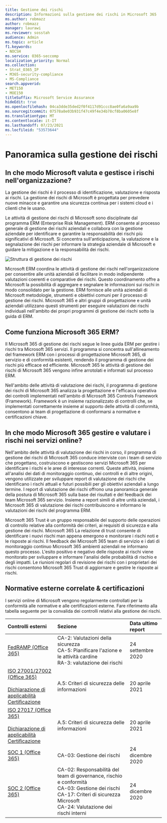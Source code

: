 ```yaml
---
title: Gestione dei rischi
description: Informazioni sulla gestione dei rischi in Microsoft 365
ms.author: robmazz
author: robmazz
manager: laurawi
ms.reviewer: sosstah
audience: Admin
ms.topic: article
f1.keywords:
- NOCSH
ms.service: O365-seccomp
localization_priority: Normal
ms.collection:
- Strat_O365_IP
- M365-security-compliance
- MS-Compliance
search.appverid:
- MET150
- MOE150
titleSuffix: Microsoft Service Assurance
hideEdit: true
ms.openlocfilehash: 04ca3dde35ded2f0f4117d91ccc8ae0fa6a9aa9b
ms.sourcegitcommit: 07578a8e03b931f47c49f4e34b78cf8ba0605e8f
ms.translationtype: MT
ms.contentlocale: it-IT
ms.lasthandoff: 07/23/2021
ms.locfileid: "53573644"
---
```

# <a name="risk-management-overview"></a>Panoramica sulla gestione dei rischi

## <a name="how-does-microsoft-assess-and-manage-risk-across-the-enterprise"></a>In che modo Microsoft valuta e gestisce i rischi nell'organizzazione?

La gestione dei rischi è il processo di identificazione, valutazione e risposta ai rischi. La gestione dei rischi di Microsoft è progettata per prevedere nuove minacce e garantire una sicurezza continua per i sistemi cloud e i clienti che le usano.

Le attività di gestione dei rischi di Microsoft sono disciplinate dal programma ERM (Enterprise Risk Management). ERM consente al processo generale di gestione dei rischi aziendali e collabora con la gestione aziendale per identificare e garantire la responsabilità dei rischi più significativi di Microsoft. Si concentra sull'anticipazione, la valutazione e la segnalazione dei rischi per informare la strategia aziendale di Microsoft e guidare la mitigazione e la responsabilità dei rischi.

![Struttura di gestione dei rischi](../media/assurance-risk-management-structure.png)

Microsoft ERM coordina le attività di gestione dei rischi nell'organizzazione per consentire alle unità aziendali di facilitare in modo indipendente valutazioni coerenti e comparative dei rischi. Questo coordinamento offre a Microsoft la possibilità di aggregare e segnalare le informazioni sui rischi in modo consolidato per la gestione. ERM fornisce alle unità aziendali di Microsoft metodologie, strumenti e obiettivi comuni per il processo di gestione dei rischi. Microsoft 365 e altri gruppi di progettazione e unità aziendali utilizzano questi strumenti per eseguire valutazioni dei rischi individuali nell'ambito dei propri programmi di gestione dei rischi sotto la guida di ERM.

## <a name="how-does-microsoft-365-work-with-erm"></a>Come funziona Microsoft 365 ERM?

Il Microsoft 365 di gestione dei rischi segue le linee guida ERM per gestire i rischi tra Microsoft 365 servizi. Il programma si concentra sull'allineamento del framework ERM con i processi di progettazione Microsoft 365, di servizio e di conformità esistenti, rendendo il programma di gestione dei rischi più efficace ed efficiente. Microsoft 365 le attività di gestione dei rischi di Microsoft 365 vengono infine arrotolati e informati sul processo ERM.

Nell'ambito delle attività di valutazione dei rischi, il programma di gestione dei rischi di Microsoft 365 analizza la progettazione e l'efficacia operativa dei controlli implementati nell'ambito di Microsoft 365 Controls Framework (Framework). Framework è un insieme razionalizzato di controlli che, se implementati correttamente insieme al supporto delle attività di conformità, consentono ai team di progettazione di conformarsi a normative e certificazioni chiave.

## <a name="how-does-microsoft-365-manage-and-assess-risk-in-its-online-services"></a>In che modo Microsoft 365 gestire e valutare i rischi nei servizi online?

Nell'ambito delle attività di valutazione dei rischi in corso, il programma di gestione dei rischi di Microsoft 365 conduce interviste con i team di servizio che progettano, costruiscono e gestiscono servizi Microsoft 365 per identificare i rischi e le aree di interesse correnti. Queste attività, insieme all'analisi dei dati di monitoraggio continuo, dei controlli e di altre origini, vengono utilizzate per sviluppare report di valutazione dei rischi che identificano i rischi attuali e futuri possibili per gli obiettivi aziendali a lungo termine. I report di valutazione dei rischi offrono una panoramica generale della postura di Microsoft 365 sulla base dei risultati e del feedback dei team Microsoft 365 servizio. Insieme a report simili di altre unità aziendali, i Microsoft 365 di valutazione dei rischi contribuiscono e informano le valutazioni dei rischi del programma ERM.

Microsoft 365 Trust è un gruppo responsabile del supporto delle operazioni di controllo relative alla conformità dei criteri, ai requisiti di sicurezza e alla gestione dei rischi. Microsoft 365 La relazione di trust consente di identificare i nuovi rischi man appena emergono e monitorare i rischi noti e le risposte ai rischi. Il feedback dei Microsoft 365 team di servizio e i dati di monitoraggio continuo Microsoft 365 ambienti aziendali ne informano questo processo. L'esito positivo e negativo delle risposte ai rischi viene monitorato per sviluppare e informare l'analisi delle probabilità di rischio e degli impatti. Le riunioni regolari di revisione dei rischi con i proprietari dei rischi consentono Microsoft 365 Trust di aggiornare e gestire le risposte ai rischi.

## <a name="related-external-regulations--certifications"></a>Normative esterne correlate & certificazioni

I servizi online di Microsoft vengono regolarmente controllati per la conformità alle normative e alle certificazioni esterne. Fare riferimento alla tabella seguente per la convalida dei controlli relativi alla gestione dei rischi.

| **Controlli esterni** | **Sezione** | **Data ultimo report** |
|:--------------------|:------------|:-----------------------|
| [FedRAMP (Office 365)](https://compliance.microsoft.com/compliancemanager) | CA-2: Valutazioni della sicurezza <br> CA-5: Pianificare l'azione e le attività cardine <br> RA-3: valutazione dei rischi | 24 settembre 2020 |
| [ISO 27001/27002 (Office 365)](https://servicetrust.microsoft.com/ViewPage/MSComplianceGuideV3?command=Download&downloadType=Document&downloadId=8d625374-4f2d-49f8-9d37-a4281ba98222&tab=7027ead0-3d6b-11e9-b9e1-290b1eb4cdeb&docTab=7027ead0-3d6b-11e9-b9e1-290b1eb4cdeb_ISO_Reports) <br><br> [Dichiarazione di applicabilità](https://servicetrust.microsoft.com/ViewPage/MSComplianceGuideV3?command=Download&downloadType=Document&downloadId=c0df4ce8-c77e-4183-84eb-c8688470d8b1&tab=7027ead0-3d6b-11e9-b9e1-290b1eb4cdeb&docTab=7027ead0-3d6b-11e9-b9e1-290b1eb4cdeb_ISO_Reports) <br> [Certificazione](https://servicetrust.microsoft.com/ViewPage/MSComplianceGuideV3?command=Download&downloadType=Document&downloadId=1e84a14a-2468-45ac-9412-5e53250d57ec&tab=7027ead0-3d6b-11e9-b9e1-290b1eb4cdeb&docTab=7027ead0-3d6b-11e9-b9e1-290b1eb4cdeb_ISO_Reports) | A.5: Criteri di sicurezza delle informazioni | 20 aprile 2021 |
| [ISO 27017 (Office 365)](https://servicetrust.microsoft.com/ViewPage/MSComplianceGuideV3?command=Download&downloadType=Document&downloadId=8d625374-4f2d-49f8-9d37-a4281ba98222&tab=7027ead0-3d6b-11e9-b9e1-290b1eb4cdeb&docTab=7027ead0-3d6b-11e9-b9e1-290b1eb4cdeb_ISO_Reports) <br><br> [Dichiarazione di applicabilità](https://servicetrust.microsoft.com/ViewPage/MSComplianceGuideV3?command=Download&downloadType=Document&downloadId=c0df4ce8-c77e-4183-84eb-c8688470d8b1&tab=7027ead0-3d6b-11e9-b9e1-290b1eb4cdeb&docTab=7027ead0-3d6b-11e9-b9e1-290b1eb4cdeb_ISO_Reports) <br> [Certificazione](https://servicetrust.microsoft.com/ViewPage/MSComplianceGuideV3?command=Download&downloadType=Document&downloadId=70de0999-5451-43a3-9ef4-761e8fbfb1a3&tab=7027ead0-3d6b-11e9-b9e1-290b1eb4cdeb&docTab=7027ead0-3d6b-11e9-b9e1-290b1eb4cdeb_ISO_Reports) | A.5: Criteri di sicurezza delle informazioni | 20 aprile 2021 |
| [SOC 1 (Office 365)](https://servicetrust.microsoft.com/ViewPage/MSComplianceGuideV3?command=Download&downloadType=Document&downloadId=90df3f9c-3aaf-4dbf-99d0-ca9f2991721b&tab=7027ead0-3d6b-11e9-b9e1-290b1eb4cdeb&docTab=7027ead0-3d6b-11e9-b9e1-290b1eb4cdeb_SOC_%2F_SSAE_16_Reports) | CA-03: Gestione dei rischi | 24 dicembre 2020 |
| [SOC 2 (Office 365)](https://servicetrust.microsoft.com/ViewPage/MSComplianceGuideV3?command=Download&downloadType=Document&downloadId=a73c1738-7892-42b7-acd3-87b6371c53f6&tab=7027ead0-3d6b-11e9-b9e1-290b1eb4cdeb&docTab=7027ead0-3d6b-11e9-b9e1-290b1eb4cdeb_SOC_%2F_SSAE_16_Reports) | CA-02: Responsabilità del team di governance, rischio e conformità <br> CA-03: Gestione dei rischi <br> CA-17: Criteri di sicurezza Microsoft <br> CA-24: Valutazione dei rischi interni | 24 dicembre 2020 |
